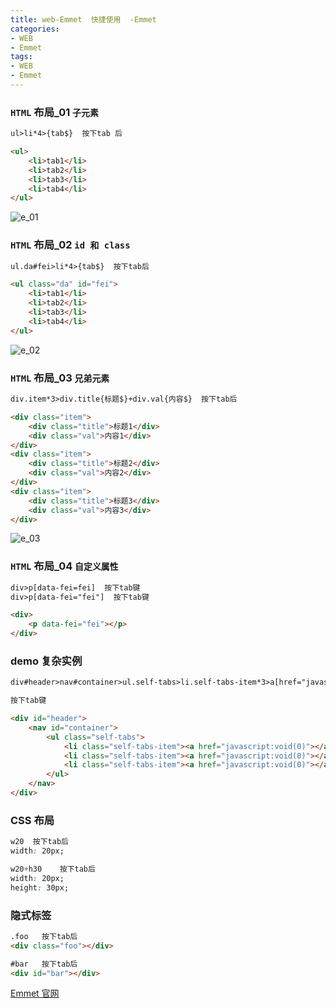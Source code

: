 ```yaml
---
title: web-Emmet  快捷使用  -Emmet
categories: 
- WEB
- Emmet
tags:
- WEB
- Emmet
---
```

### `HTML` 布局_01  `子元素`

```html
ul>li*4>{tab$}  按下tab 后 

<ul>
    <li>tab1</li>
    <li>tab2</li>
    <li>tab3</li>
    <li>tab4</li>
</ul>
```

![e_01](/img/other/Emmet/e_01.gif "e_01")

### `HTML` 布局_02  `id 和 class`

```html
ul.da#fei>li*4>{tab$}  按下tab后

<ul class="da" id="fei">
    <li>tab1</li>
    <li>tab2</li>
    <li>tab3</li>
    <li>tab4</li>
</ul>
```

![e_02](/img/other/Emmet/e_02.gif "e_02")

### `HTML` 布局_03  `兄弟元素`

```html
div.item*3>div.title{标题$}+div.val{内容$}  按下tab后

<div class="item">
    <div class="title">标题1</div>
    <div class="val">内容1</div>
</div>
<div class="item">
    <div class="title">标题2</div>
    <div class="val">内容2</div>
</div>
<div class="item">
    <div class="title">标题3</div>
    <div class="val">内容3</div>
</div>		
```

![e_03](/img/other/Emmet/e_03.gif "e_03")

### `HTML` 布局_04 `自定义属性`

```html
div>p[data-fei=fei]  按下tab键
div>p[data-fei="fei"]  按下tab键

<div>
    <p data-fei="fei"></p>
</div>
```

### demo 复杂实例

```html
div#header>nav#container>ul.self-tabs>li.self-tabs-item*3>a[href="javascript:void(0)"]

按下tab键

<div id="header">
    <nav id="container">
        <ul class="self-tabs">
            <li class="self-tabs-item"><a href="javascript:void(0)"></a></li>
            <li class="self-tabs-item"><a href="javascript:void(0)"></a></li>
            <li class="self-tabs-item"><a href="javascript:void(0)"></a></li>
        </ul>
    </nav>
</div>
```

### CSS 布局

```css
w20  按下tab后
width: 20px;

w20+h30    按下tab后
width: 20px;
height: 30px;   
```

### 隐式标签

```html
.foo   按下tab后
<div class="foo"></div>

#bar   按下tab后
<div id="bar"></div>
```



 [Emmet 官网](https://docs.emmet.io/ceat-sheet "Emmet 官网")





























